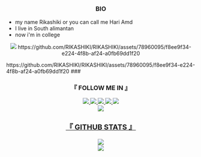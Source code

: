 ## <h3 align="center"> BIO
* my name Rikashiki or you can call me Hari Amd
* I live in South alimantan
* now i'm in college


<p align="center">
  <img src="https://readme-typing-svg.herokuapp.com?size=20&width=350&lines=Thanks+for+visiting+me"/>
  https://github.com/RIKASHIKI/RIKASHIKI/assets/78960095/f8ee9f34-e224-4f8b-af24-a0fb69dd1f20
  <vid src="https://github.com/RIKASHIKI/RIKASHIKI/assets/78960095/f8ee9f34-e224-4f8b-af24-a0fb69dd1f20"/>
</p>
https://github.com/RIKASHIKI/RIKASHIKI/assets/78960095/f8ee9f34-e224-4f8b-af24-a0fb69dd1f20
### <h3 align="center">『 FOLLOW ME IN 』

  <p align="center">
  <a href="https://www.instagram.com/@rks_1542"><img src="https://img.shields.io/badge/Instagram-E4405F?style=for-the-badge&logo=instagram&logoColor=white"/> 
  <a href="https://wa.me/+6287820032793"><img src="https://img.shields.io/badge/WhatsApp-25D366?style=for-the-badge&logo=whatsapp&logoColor=white" />
  <a href="https://www.facebook.com/hari.amd.1"><img src="https://img.shields.io/badge/Facebook-%234267B2.svg?&style=for-the-badge&logo=facebook&logoColor=white" />
  <a href="https://t.me/@RIKASHIKI"><img src="https://img.shields.io/badge/Telegram-%230088cc.svg?&style=for-the-badge&logo=telegram&logoColor=white" /> 
  <a href="https://discord.gg/mq9BvQPxCk"><img src="https://img.shields.io/badge/Discord-5865F2?style=for-the-badge&logo=discord&logoColor=white" /> <br>
  <a href="https://youtube.com/channel/UCuBF841jyS1sPOF2NveOoJg"><img src="https://img.shields.io/badge/Youtube-RIKASHIKI-red?style=for-the-badge&logo=YouTube&logoColor=red" />
  </p>
    
### <h3 align="center">『 GITHUB STATS 』
    
<p align="center">
  <a href="https://github.com/RIKASHIKI"><img src="https://github-readme-stats.vercel.app/api?username=RIKASHIKI&show_icons=true&theme=tokyonight"></a> <br>
  <a href="https://github.com/RIKASHIKI"><img src="https://github-readme-stats.vercel.app/api/top-langs/?username=RIKASHIKI&theme=tokyonight&layout=compact"></a>
</p> 
